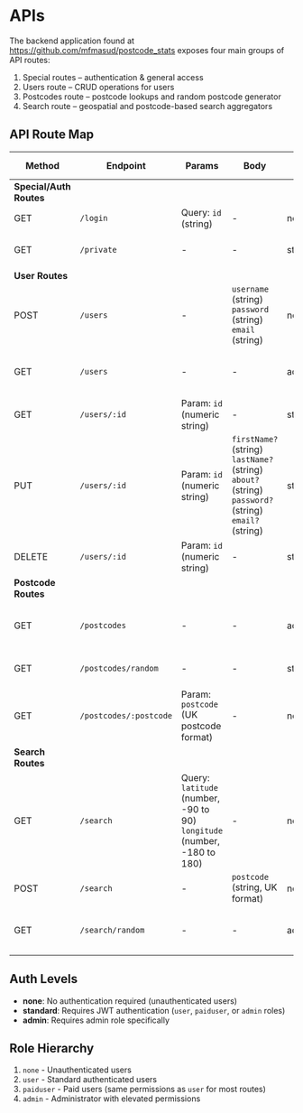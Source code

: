 # APIs

The backend application found at https://github.com/mfmasud/postcode_stats exposes four main groups of API routes:
1. Special routes – authentication & general access
2. Users route – CRUD operations for users
3. Postcodes route – postcode lookups and random postcode generator
4. Search route – geospatial and postcode-based search aggregators

## API Route Map

| Method | Endpoint | Params | Body | Auth Level | Notes |
|--------|----------|--------|------|------------|-------|
| **Special/Auth Routes** |
| GET | `/login` | Query: `id` (string) | - | none | Returns JWT token |
| GET | `/private` | - | - | standard | Returns authenticated user details |
| **User Routes** |
| POST | `/users` | - | `username` (string)<br>`password` (string)<br>`email` (string) | none | Registration - anyone can create |
| GET | `/users` | - | - | admin | View all users (readAll permission) |
| GET | `/users/:id` | Param: `id` (numeric string) | - | standard | Users read own; admins read all |
| PUT | `/users/:id` | Param: `id` (numeric string) | `firstName?` (string)<br>`lastName?` (string)<br>`about?` (string)<br>`password?` (string)<br>`email?` (string) | standard | Users update own; admins update all |
| DELETE | `/users/:id` | Param: `id` (numeric string) | - | standard | Users delete own; admins delete any |
| **Postcode Routes** |
| GET | `/postcodes` | - | - | admin | View all postcodes (readAll permission) |
| GET | `/postcodes/random` | - | - | standard | Retrieve random postcode |
| GET | `/postcodes/:postcode` | Param: `postcode` (UK postcode format) | - | none | Anyone can search specific postcode |
| **Search Routes** |
| GET | `/search` | Query: `latitude` (number, -90 to 90)<br>`longitude` (number, -180 to 180) | - | none | Geospatial search via coordinates |
| POST | `/search` | - | `postcode` (string, UK format) | none | Search via postcode |
| GET | `/search/random` | - | - | admin | Random postcode search (testing only) |

## Auth Levels

- **none**: No authentication required (unauthenticated users)
- **standard**: Requires JWT authentication (`user`, `paiduser`, or `admin` roles)
- **admin**: Requires admin role specifically

## Role Hierarchy

1. `none` - Unauthenticated users
2. `user` - Standard authenticated users
3. `paiduser` - Paid users (same permissions as `user` for most routes)
4. `admin` - Administrator with elevated permissions
